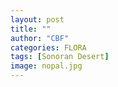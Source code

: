 ```yaml
---
layout: post
title: ""
author: "CBF"
categories: FLORA
tags: [Sonoran Desert]
image: nopal.jpg
---
```

